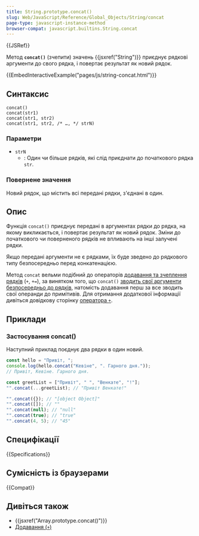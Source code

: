 ```yaml
---
title: String.prototype.concat()
slug: Web/JavaScript/Reference/Global_Objects/String/concat
page-type: javascript-instance-method
browser-compat: javascript.builtins.String.concat
---
```


{{JSRef}}

Метод **`concat()`** (зчепити) значень {{jsxref("String")}} приєднує рядкові аргументи до свого рядка, і повертає результат як новий рядок.

{{EmbedInteractiveExample("pages/js/string-concat.html")}}

## Синтаксис

```js-nolint
concat()
concat(str1)
concat(str1, str2)
concat(str1, str2, /* …, */ strN)
```

### Параметри

- `strN`
  - : Один чи більше рядків, які слід приєднати до початкового рядка `str`.

### Повернене значення

Новий рядок, що містить всі передані рядки, з'єднані в один.

## Опис

Функція `concat()` приєднує передані в аргументах рядки до рядка, на якому викликається, і повертає результат як новий рядок. Зміни до початкового чи поверненого рядків не впливають на інші залучені рядки.

Якщо передані аргументи не є рядками, їх буде зведено до рядкового типу безпосередньо перед конкатенацією.

Метод `concat` вельми подібний до операторів [додавання та зчеплення рядків](/uk/docs/Web/JavaScript/Reference/Operators/Addition) (`+`, `+=`), за винятком того, що `concat()` [зводить свої аргументи безпосередньо до рядків](/uk/docs/Web/JavaScript/Reference/Global_Objects/String#zvedennia-do-riadka), натомість додавання перш за все зводить свої операнди до примітивів. Для отримання додаткової інформації дивіться довідкову сторінку [оператора `+`](/uk/docs/Web/JavaScript/Reference/Operators/Addition).

## Приклади

### Застосування concat()

Наступний приклад поєднує два рядки в один новий.

```js
const hello = "Привіт, ";
console.log(hello.concat("Кевіне", ". Гарного дня."));
// Привіт, Кевіне. Гарного дня.

const greetList = ["Привіт", " ", "Венкате", "!"];
"".concat(...greetList); // "Привіт Венкате!"

"".concat({}); // "[object Object]"
"".concat([]); // ""
"".concat(null); // "null"
"".concat(true); // "true"
"".concat(4, 5); // "45"
```

## Специфікації

{{Specifications}}

## Сумісність із браузерами

{{Compat}}

## Дивіться також

- {{jsxref("Array.prototype.concat()")}}
- [Додавання (`+`)](/uk/docs/Web/JavaScript/Reference/Operators/Addition)

